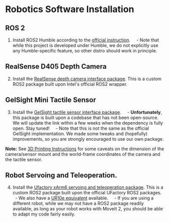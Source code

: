 # Robotics Software Installation

## ROS 2
1. Install ROS2 Humble according to the [official instruction](https://docs.ros.org/en/humble/Installation.html). 
    - Note that while this project is developed under Humble, we do not explicitly use any Humble-specific feature, so other distro should work in principle.

## RealSense D405 Depth Camera
2. Install the [RealSense depth camera interface package](https://github.com/ai4ce/realsense_ROS2_interface). This is a custom ROS2 package built upon Intel's official ROS2 wrapper.

## GelSight Mini Tactile Sensor
3. Install the [GelSight tactile sensor interface package](https://github.com/ai4ce/gelsight_ROS2_interface). 
    - **Unfortunately**, this package is built upon a codebase that has not been open-source. We will update the link within a few weeks when the dependency is fully open. Stay tuned!
    - Note that this is not the same as the official GelSight implementation. We made some tweaks and (hopefully) improvements, so you are strongly encouraged to use our own package.

**Note:** See [3D Printing Instructions](3d_printing.md) for some caveats on the dimension of the camera/sensor mount and the world-frame coordinates of the camera and the tactile sensor.

## Robot Servoing and Teleoperation.
4. Install the [Ufactory xArm6 servoing and teleoperation package](https://github.com/ai4ce/xarm_ros2). This is a custom ROS2 package built upon the official UFactory ROS2 packages.
    - We also have a [UR10e equivalent](https://github.com/ai4ce/ur_ros2) available. 
    - If you are using a different robot, while we may not have a ROS2 package readily available, as long as your robot works with MoveIt 2, you should be able to adapt my code fairly easily.